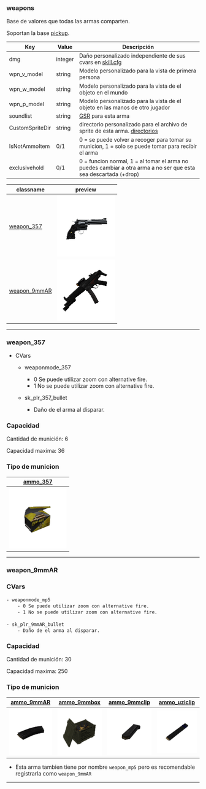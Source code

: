 ### weapons

Base de valores que todas las armas comparten.

Soportan la base [pickup](pickup_spanish.md).

| Key | Value | Descripción |
|-----|-------|-------------|
| dmg | integer | Daño personalizado independiente de sus cvars en [skill.cfg](../game/skill_spanish.md#player-weapons) |
| wpn_v_model | string | Modelo personalizado para la vista de primera persona |
| wpn_w_model | string | Modelo personalizado para la vista de el objeto en el mundo |
| wpn_p_model | string | Modelo personalizado para la vista de el objeto en las manos de otro jugador |
| soundlist | string | [GSR](../game/gsr_spanish.md) para esta arma |
| CustomSpriteDir | string | directorio personalizado para el archivo de sprite de esta arma. [directorios](../game/directory_spanish.md#sprite-config) |
| IsNotAmmoItem | 0/1 | 0 = se puede volver a recoger para tomar su municion, 1 = solo se puede tomar para recibir el arma |
| exclusivehold | 0/1 | 0 = funcion normal, 1 = al tomar el arma no puedes cambiar a otra arma a no ser que esta sea descartada (+drop) |

| classname | preview |
|-----------| :-----: |
[weapon_357](#weapon_357) | ![image](../../images/weapon_357.png)
[weapon_9mmAR](#weapon_9mmAR) | ![image](../../images/weapon_9mmAR.png)

---

### weapon_357

- CVars
	- weaponmode_357
		- 0 Se puede utilizar zoom con alternative fire.
		- 1 No se puede utilizar zoom con alternative fire.

	- sk_plr_357_bullet
		- Daño de el arma al disparar.

### Capacidad

Cantidad de munición: 6

Capacidad maxima: 36

### Tipo de municion

| [ammo_357](ammo_spanish.md#ammo_357) |
| :---: |
| ![image](../../images/ammo_357.png) |

---

### weapon_9mmAR

### CVars

	- weaponmode_mp5
		- 0 Se puede utilizar zoom con alternative fire.
		- 1 No se puede utilizar zoom con alternative fire.

	- sk_plr_9mmAR_bullet
		- Daño de el arma al disparar.

### Capacidad

Cantidad de munición: 30

Capacidad maxima: 250

### Tipo de municion
| [ammo_9mmAR](ammo_spanish.md#ammo_9mmAR) | [ammo_9mmbox](ammo_spanish.md#ammo_9mmbox) | [ammo_9mmclip](ammo_spanish.md#ammo_9mmclip) | [ammo_uziclip](ammo_spanish.md#ammo_uziclip) |
| :---: | :---: | :---: | :---: |
| ![image](../../images/ammo_9mmAR.png) | ![image](../../images/ammo_9mmbox.png) | ![image](../../images/ammo_9mmclip.png) | ![image](../../images/ammo_uziclip.png) |

- Esta arma tambien tiene por nombre ``weapon_mp5`` pero es recomendable registrarla como ``weapon_9mmAR``

---